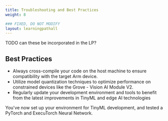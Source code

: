 ```yaml
---
title: Troubleshooting and Best Practices
weight: 8

### FIXED, DO NOT MODIFY
layout: learningpathall
---
```


TODO can these be incorporated in the LP?


## Best Practices
- Always cross-compile your code on the host machine to ensure compatibility with the target Arm device.
- Utilize model quantization techniques to optimize performance on constrained devices like the Grove - Vision AI Module V2.
- Regularly update your development environment and tools to benefit from the latest improvements in TinyML and edge AI technologies

You've now set up your environment for TinyML development, and tested a PyTorch and ExecuTorch Neural Network.